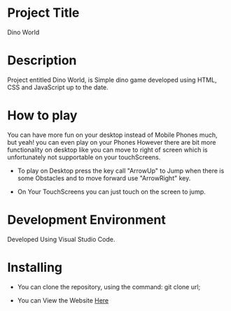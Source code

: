 # Project Title
 Dino World

# Description
 Project entitled Dino World, is Simple dino game developed using  HTML, CSS and JavaScript up to the date.

 # How to play
 You can have more fun on your desktop instead of Mobile Phones much, but yeah! you can even play on your Phones However there are bit more functionality on desktop like you can move to right of screen which is unfortunately not supportable on your touchScreens.

* To play on Desktop press the key call "ArrowUp" to Jump when there is some Obstacles and to move forward use "ArrowRight" key.

* On Your TouchScreens you can just touch on the screen to jump.


 # Development Environment
 Developed Using Visual Studio Code.

 # Installing
 * You can clone the repository, using the command: git clone url;
 
 * You can View the Website [Here](https://stellar-youtiao-4ad921.netlify.app)

